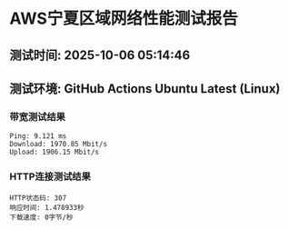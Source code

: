 # AWS宁夏区域网络性能测试报告
## 测试时间: 2025-10-06 05:14:46
## 测试环境: GitHub Actions Ubuntu Latest (Linux)

### 带宽测试结果
```
Ping: 9.121 ms
Download: 1970.85 Mbit/s
Upload: 1906.15 Mbit/s
```

### HTTP连接测试结果
```
HTTP状态码: 307
响应时间: 1.478933秒
下载速度: 0字节/秒
```

